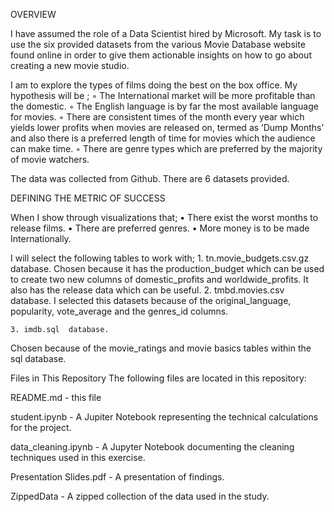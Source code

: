 OVERVIEW

I have assumed the role of a Data Scientist hired by Microsoft. My task is to use the six provided datasets from the various Movie Database
 website found online in order to give them actionable insights on how to go about creating a new movie studio.

I am to explore the types of films doing  the best on  the box office.
My hypothesis will be ;
        ◦ The International market will be more profitable than the domestic.
        ◦ The English language is by far the most available language for movies.
        ◦ There are  consistent times of the month every year which yields lower profits when movies are released on, termed as
	 ‘Dump Months’ and also there is a preferred length of time for movies which the audience can make time.
        ◦ There are genre types which are preferred by the majority of movie watchers. 


The data was collected from Github. There are 6 datasets provided.

DEFINING THE METRIC OF SUCCESS

When I show through visualizations that;
    • There exist the worst months to release films.
    • There are preferred genres.
    • More money is to be made Internationally.

I will select the following tables to work with;
    1. tn.movie_budgets.csv.gz database.
Chosen because it has the production_budget which can be used to create two new columns of domestic_profits and worldwide_profits. 
It also has the release data which can be useful.
    2. tmbd.movies.csv  database.
I selected this datasets because of the original_language, popularity, vote_average and the genres_id columns.

    3. imdb.sql  database.
Chosen because of the movie_ratings and movie basics tables within the sql database.

Files in This Repository
The following files are located in this repository:

README.md - this file

student.ipynb - A Jupiter Notebook representing the technical calculations for the project.

data_cleaning.ipynb - A Jupyter Notebook documenting the cleaning techniques used in this exercise.

Presentation Slides.pdf - A presentation of findings.

ZippedData - A zipped collection of the data used in the study.







